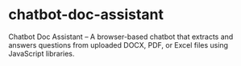 # chatbot-doc-assistant
Chatbot Doc Assistant – A browser-based chatbot that extracts and answers questions from uploaded DOCX, PDF, or Excel files using JavaScript libraries.
